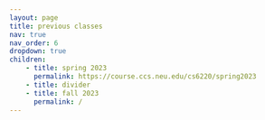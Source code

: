 ```yaml
---
layout: page
title: previous classes
nav: true
nav_order: 6
dropdown: true
children: 
    - title: spring 2023
      permalink: https://course.ccs.neu.edu/cs6220/spring2023
    - title: divider
    - title: fall 2023
      permalink: /
---
```

